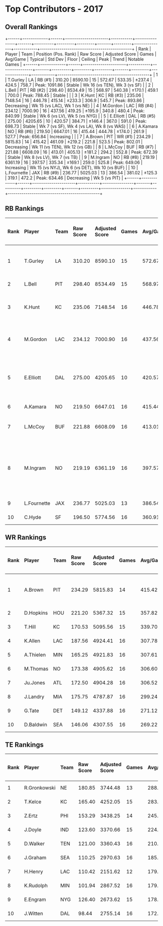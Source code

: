 # Top Contributors - 2017

## Overall Rankings

+------+-------------+------+----------------------+-----------+----------------+-------+----------+---------+---------+-------+---------+---------------+------------+-----------------------------------------------+
| Rank | Player      | Team | Position (Pos. Rank) | Raw Score | Adjusted Score | Games | Avg/Game | Typical | Std Dev | Floor | Ceiling | Peak          | Trend      | Notable Games                                 |
+------+-------------+------+----------------------+-----------+----------------+-------+----------+---------+---------+-------+---------+---------------+------------+-----------------------------------------------+
| 1    | T.Gurley    | LA   | RB (#1)              | 310.20    | 8590.10        | 15    | 572.67   | 533.35  | ±237.4  | 424.5 | 758.7   | Peak: 1091.86 | Stable     | Wk 16 (vs TEN), Wk 3 (vs SF)                  |
| 2    | L.Bell      | PIT  | RB (#2)              | 298.40    | 8534.49        | 15    | 568.97   | 540.38  | ±170.1  | 459.1 | 700.0   | Peak: 788.45  | Stable     |                                               |
| 3    | K.Hunt      | KC   | RB (#3)              | 235.06    | 7148.54        | 16    | 446.78   | 415.14  | ±233.3  | 306.9 | 545.7   | Peak: 893.86  | Decreasing | Wk 15 (vs LAC), Wk 1 (vs NE)                  |
| 4    | M.Gordon    | LAC  | RB (#4)              | 234.12    | 7000.90        | 16    | 437.56   | 419.25  | ±195.9  | 340.8 | 480.4   | Peak: 840.99  | Stable     | Wk 6 (vs LV), Wk 5 (vs NYG)                   |
| 5    | E.Elliott   | DAL  | RB (#5)              | 275.00    | 4205.65        | 10    | 420.57   | 384.71  | ±146.4  | 367.0 | 591.0   | Peak: 698.73  | Stable     | Wk 7 (vs SF), Wk 4 (vs LA), Wk 8 (vs WAS)     |
| 6    | A.Kamara    | NO   | RB (#6)              | 219.50    | 6647.01        | 16    | 415.44   | 444.78  | ±174.0  | 261.9 | 527.7   | Peak: 656.84  | Increasing |                                               |
| 7    | A.Brown     | PIT  | WR (#1)              | 234.29    | 5815.83        | 14    | 415.42   | 461.09  | ±219.2  | 221.8 | 523.5   | Peak: 802.01  | Decreasing | Wk 11 (vs TEN), Wk 12 (vs GB)                 |
| 8    | L.McCoy     | BUF  | RB (#7)              | 221.88    | 6608.09        | 16    | 413.01   | 405.13  | ±181.2  | 294.2 | 552.8   | Peak: 672.39  | Stable     | Wk 8 (vs LV), Wk 7 (vs TB)                    |
| 9    | M.Ingram    | NO   | RB (#8)              | 219.19    | 6361.19        | 16    | 397.57   | 335.34  | ±169.1  | 259.0 | 525.8   | Peak: 649.06  | Increasing | Wk 15 (vs NYJ), Wk 6 (vs DET), Wk 10 (vs BUF) |
| 10   | L.Fournette | JAX  | RB (#9)              | 236.77    | 5025.03        | 13    | 386.54   | 381.02  | ±125.3  | 319.1 | 472.2   | Peak: 634.46  | Decreasing | Wk 5 (vs PIT)                                 |
+------+-------------+------+----------------------+-----------+----------------+-------+----------+---------+---------+-------+---------+---------------+------------+-----------------------------------------------+

## RB Rankings

| Rank | Player      | Team | Raw Score | Adjusted Score | Games | Avg/Game | Typical | Std Dev | Floor | Ceiling | Peak          | Trend      | Notable Games (>150% Typical)                 |
| :----| :-----------| :----| :---------| :--------------| :-----| :--------| :-------| :-------| :-----| :-------| :-------------| :----------| :---------------------------------------------|
| 1    | T.Gurley    | LA   | 310.20    | 8590.10        | 15    | 572.67   | 533.35  | ±237.4  | 424.5 | 758.7   | Peak: 1091.86 | Stable     | Wk 16 (vs TEN), Wk 3 (vs SF)                  |
| 2    | L.Bell      | PIT  | 298.40    | 8534.49        | 15    | 568.97   | 540.38  | ±170.1  | 459.1 | 700.0   | Peak: 788.45  | Stable     |                                               |
| 3    | K.Hunt      | KC   | 235.06    | 7148.54        | 16    | 446.78   | 415.14  | ±233.3  | 306.9 | 545.7   | Peak: 893.86  | Decreasing | Wk 15 (vs LAC), Wk 1 (vs NE)                  |
| 4    | M.Gordon    | LAC  | 234.12    | 7000.90        | 16    | 437.56   | 419.25  | ±195.9  | 340.8 | 480.4   | Peak: 840.99  | Stable     | Wk 6 (vs LV), Wk 5 (vs NYG)                   |
| 5    | E.Elliott   | DAL  | 275.00    | 4205.65        | 10    | 420.57   | 384.71  | ±146.4  | 367.0 | 591.0   | Peak: 698.73  | Stable     | Wk 7 (vs SF), Wk 4 (vs LA), Wk 8 (vs WAS)     |
| 6    | A.Kamara    | NO   | 219.50    | 6647.01        | 16    | 415.44   | 444.78  | ±174.0  | 261.9 | 527.7   | Peak: 656.84  | Increasing |                                               |
| 7    | L.McCoy     | BUF  | 221.88    | 6608.09        | 16    | 413.01   | 405.13  | ±181.2  | 294.2 | 552.8   | Peak: 672.39  | Stable     | Wk 8 (vs LV), Wk 7 (vs TB)                    |
| 8    | M.Ingram    | NO   | 219.19    | 6361.19        | 16    | 397.57   | 335.34  | ±169.1  | 259.0 | 525.8   | Peak: 649.06  | Increasing | Wk 15 (vs NYJ), Wk 6 (vs DET), Wk 10 (vs BUF) |
| 9    | L.Fournette | JAX  | 236.77    | 5025.03        | 13    | 386.54   | 381.02  | ±125.3  | 319.1 | 472.2   | Peak: 634.46  | Decreasing | Wk 5 (vs PIT)                                 |
| 10   | C.Hyde      | SF   | 196.50    | 5774.56        | 16    | 360.91   | 361.70  | ±128.1  | 284.0 | 453.6   | Peak: 574.21  | Stable     |                                               |

## WR Rankings

| Rank | Player    | Team | Raw Score | Adjusted Score | Games | Avg/Game | Typical | Std Dev | Floor | Ceiling | Peak         | Trend      | Notable Games (>150% Typical) |
| :----| :---------| :----| :---------| :--------------| :-----| :--------| :-------| :-------| :-----| :-------| :------------| :----------| :-----------------------------|
| 1    | A.Brown   | PIT  | 234.29    | 5815.83        | 14    | 415.42   | 461.09  | ±219.2  | 221.8 | 523.5   | Peak: 802.01 | Decreasing | Wk 11 (vs TEN), Wk 12 (vs GB) |
| 2    | D.Hopkins | HOU  | 221.20    | 5367.32        | 15    | 357.82   | 334.45  | ±140.8  | 277.9 | 404.1   | Peak: 641.06 | Increasing |                               |
| 3    | T.Hill    | KC   | 170.53    | 5095.56        | 15    | 339.70   | 322.57  | ±168.7  | 211.7 | 433.2   | Peak: 734.04 | Increasing |                               |
| 4    | K.Allen   | LAC  | 187.56    | 4924.41        | 16    | 307.78   | 249.64  | ±145.8  | 206.4 | 371.6   | Peak: 573.90 | Increasing |                               |
| 5    | A.Thielen | MIN  | 165.25    | 4921.83        | 16    | 307.61   | 254.37  | ±151.7  | 213.4 | 417.9   | Peak: 578.86 | Stable     |                               |
| 6    | M.Thomas  | NO   | 173.38    | 4905.62        | 16    | 306.60   | 309.42  | ±118.8  | 235.0 | 360.8   | Peak: 524.51 | Increasing |                               |
| 7    | Ju.Jones  | ATL  | 172.50    | 4904.28        | 16    | 306.52   | 283.19  | ±175.7  | 235.5 | 340.7   | Peak: 837.58 | Stable     |                               |
| 8    | J.Landry  | MIA  | 175.75    | 4787.87        | 16    | 299.24   | 290.54  | ±103.0  | 202.6 | 392.2   | Peak: 425.99 | Stable     |                               |
| 9    | G.Tate    | DET  | 149.12    | 4337.88        | 16    | 271.12   | 294.98  | ±129.7  | 133.9 | 394.1   | Peak: 430.19 | Decreasing |                               |
| 10   | D.Baldwin | SEA  | 146.06    | 4307.55        | 16    | 269.22   | 258.49  | ±139.0  | 206.7 | 290.5   | Peak: 495.81 | Stable     |                               |

## TE Rankings

| Rank | Player       | Team | Raw Score | Adjusted Score | Games | Avg/Game | Typical | Std Dev | Floor | Ceiling | Peak         | Trend      | Notable Games (>150% Typical) |
| :----| :------------| :----| :---------| :--------------| :-----| :--------| :-------| :-------| :-----| :-------| :------------| :----------| :-----------------------------|
| 1    | R.Gronkowski | NE   | 180.85    | 3744.48        | 13    | 288.04   | 297.92  | ±126.1  | 186.1 | 382.0   | Peak: 555.59 | Stable     |                               |
| 2    | T.Kelce      | KC   | 165.40    | 4252.05        | 15    | 283.47   | 275.06  | ±132.8  | 213.0 | 432.5   | Peak: 443.05 | Increasing |                               |
| 3    | Z.Ertz       | PHI  | 153.29    | 3438.25        | 14    | 245.59   | 276.89  | ±105.1  | 182.6 | 322.0   | Peak: 374.00 | Decreasing |                               |
| 4    | J.Doyle      | IND  | 123.60    | 3370.66        | 15    | 224.71   | 202.96  | ±139.2  | 152.5 | 322.3   | Peak: 573.12 | Increasing |                               |
| 5    | D.Walker     | TEN  | 121.00    | 3360.43        | 16    | 210.03   | 238.18  | ±72.6   | 138.2 | 282.1   | Peak: 274.49 | Increasing |                               |
| 6    | J.Graham     | SEA  | 110.25    | 2970.63        | 16    | 185.66   | 197.31  | ±113.3  | 107.4 | 263.0   | Peak: 336.77 | Decreasing |                               |
| 7    | H.Henry      | LAC  | 110.42    | 2151.62        | 12    | 179.30   | 197.71  | ±97.7   | 89.5  | 267.3   | Peak: 318.05 | Decreasing |                               |
| 8    | K.Rudolph    | MIN  | 101.94    | 2867.52        | 16    | 179.22   | 188.21  | ±98.9   | 124.6 | 236.0   | Peak: 361.29 | Stable     |                               |
| 9    | E.Engram     | NYG  | 126.40    | 2673.62        | 15    | 178.24   | 204.52  | ±100.2  | 128.4 | 259.0   | Peak: 376.14 | Stable     |                               |
| 10   | J.Witten     | DAL  | 98.44     | 2755.14        | 16    | 172.20   | 168.21  | ±114.7  | 81.8  | 219.1   | Peak: 402.53 | Stable     |                               |

